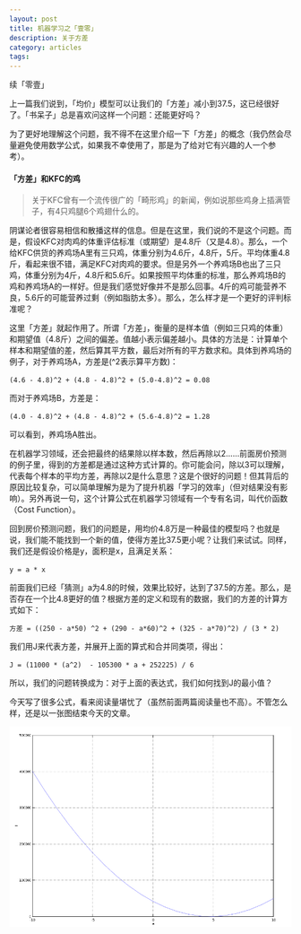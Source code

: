 ```yaml
---
layout: post
title: 机器学习之「壹零」
description: 关于方差
category: articles
tags: 
---
```

续「零壹」

上一篇我们说到，「均价」模型可以让我们的「方差」减小到37.5，这已经很好了。「书呆子」总是喜欢问这样一个问题：还能更好吗？

为了更好地理解这个问题，我不得不在这里介绍一下「方差」的概念（我仍然会尽量避免使用数学公式，如果我不幸使用了，那是为了给对它有兴趣的人一个参考）。

#### 「方差」和KFC的鸡

> 关于KFC曾有一个流传很广的「畸形鸡」的新闻，例如说那些鸡身上插满管子，有4只鸡腿6个鸡翅什么的。

阴谋论者很容易相信和散播这样的信息。但是在这里，我们说的不是这个问题。而是，假设KFC对肉鸡的体重评估标准（或期望）是4.8斤（又是4.8）。那么，一个给KFC供货的养鸡场A里有三只鸡，体重分别为4.6斤，4.8斤，5斤。平均体重4.8斤，看起来很不错，满足KFC对肉鸡的要求。但是另外一个养鸡场B也出了三只鸡，体重分别为4斤，4.8斤和5.6斤。如果按照平均体重的标准，那么养鸡场B的鸡和养鸡场A的一样好。但是我们感觉好像并不是那么回事。4斤的鸡可能营养不良，5.6斤的可能营养过剩（例如脂肪太多）。那么，怎么样才是一个更好的评判标准呢？

这里「方差」就起作用了。所谓「方差」，衡量的是样本值（例如三只鸡的体重）和期望值（4.8斤）之间的偏差。值越小表示偏差越小。具体的方法是：计算单个样本和期望值的差，然后算其平方数，最后对所有的平方数求和。具体到养鸡场的例子，对于养鸡场A，方差是(^2表示算平方数)：

`(4.6 - 4.8)^2 + (4.8 - 4.8)^2 + (5.0-4.8)^2 = 0.08`

而对于养鸡场B，方差是：

`(4.0 - 4.8)^2 + (4.8 - 4.8)^2 + (5.6-4.8)^2 = 1.28`

可以看到，养鸡场A胜出。

在机器学习领域，还会把最终的结果除以样本数，然后再除以2……前面房价预测的例子里，得到的方差都是通过这种方式计算的。你可能会问，除以3可以理解，代表每个样本的平均方差，再除以2是什么意思？这是个很好的问题！但其背后的原因比较复杂，可以简单理解为是为了提升机器「学习的效率」（但对结果没有影响）。另外再说一句，这个计算公式在机器学习领域有一个专有名词，叫代价函数（Cost Function）。

回到房价预测问题，我们的问题是，用均价4.8万是一种最佳的模型吗？也就是说，我们能不能找到一个新的值，使得方差比37.5更小呢？让我们来试试。同样，我们还是假设价格是y，面积是x，且满足关系：

`y = a * x`

前面我们已经「猜测」a为4.8的时候，效果比较好，达到了37.5的方差。那么，是否存在一个比4.8更好的值？根据方差的定义和现有的数据，我们的方差的计算方式如下：

`方差 = ((250 - a*50) ^2 + (290 - a*60)^2 + (325 - a*70)^2) / (3 * 2)`

我们用J来代表方差，并展开上面的算式和合并同类项，得出：

`J = (11000 * (a^2)  - 105300 * a + 252225) / 6`

所以，我们的问题转换成为：对于上面的表达式，我们如何找到J的最小值？

今天写了很多公式，看来阅读量堪忧了（虽然前面两篇阅读量也不高）。不管怎么样，还是以一张图结束今天的文章。

![J.png](/images/ml_j.png)






